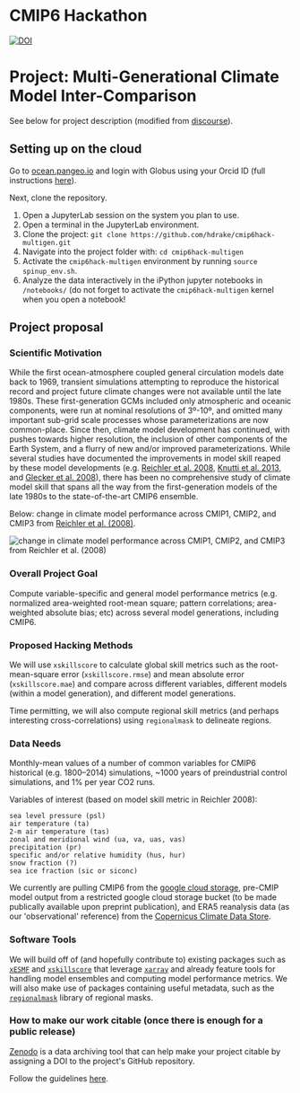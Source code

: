 # CMIP6 Hackathon
[![DOI](https://zenodo.org/badge/DOI/10.5281/zenodo.3697973.svg)](https://doi.org/10.5281/zenodo.3697973)

# Project: Multi-Generational Climate Model Inter-Comparison

See below for project description (modified from <a href="https://discourse.pangeo.io/t/how-has-the-performance-of-climate-models-changed-over-30-years-of-model-development/113">discourse</a>).

## Setting up on the cloud

Go to <a href="https://ocean.pangeo.io">ocean.pangeo.io</a> and login with Globus using your Orcid ID (full instructions <a href="https://discourse.pangeo.io/t/using-ocean-pangeo-io-for-the-cmip6-hackathon/291">here</a>).

Next, clone the repository.

1. Open a JupyterLab session on the system you plan to use.
2. Open a terminal in the JupyterLab environment.
3. Clone the project: `git clone https://github.com/hdrake/cmip6hack-multigen.git`
4. Navigate into the project folder with: `cd cmip6hack-multigen`
5. Activate the `cmip6hack-multigen` environment by running `source spinup_env.sh`.
6. Analyze the data interactively in the iPython jupyter notebooks in `/notebooks/` (do not forget to activate the `cmip6hack-multigen` kernel when you open a notebook!

## Project proposal

### Scientific Motivation

While the first ocean-atmosphere coupled general circulation models date back to 1969, transient simulations attempting to reproduce the historical record and project future climate changes were not available until the late 1980s. These first-generation GCMs included only atmospheric and oceanic components, were run at nominal resolutions of 3º-10º, and omitted many important sub-grid scale processes whose parameterizations are now common-place. Since then, climate model development has continued, with pushes towards higher resolution, the inclusion of other components of the Earth System, and a flurry of new and/or improved parameterizations. While several studies have documented the improvements in model skill reaped by these model developments (e.g. <a href="https://journals.ametsoc.org/doi/abs/10.1175/BAMS-89-3-303">Reichler et al. 2008</a>, <a href="https://agupubs.onlinelibrary.wiley.com/doi/full/10.1002/grl.50256">Knutti et al. 2013</a>, and <a href="https://agupubs.onlinelibrary.wiley.com/doi/10.1029/2007JD008972">Glecker et al. 2008</a>), there has been no comprehensive study of climate model skill that spans all the way from the first-generation models of the late 1980s to the state-of-the-art CMIP6 ensemble.

Below: change in climate model performance across CMIP1, CMIP2, and CMIP3 from <a href="https://journals.ametsoc.org/doi/abs/10.1175/BAMS-89-3-303">Reichler et al. (2008)</a>.

![change in climate model performance across CMIP1, CMIP2, and CMIP3 from <a href="https://journals.ametsoc.org/doi/abs/10.1175/BAMS-89-3-303">Reichler et al. (2008)</a>](https://github.com/hdrake/cmip6hack-multigen/blob/master/references/Reichler2008_Figure_1.png)

### Overall Project Goal

Compute variable-specific and general model performance metrics (e.g. normalized area-weighted root-mean square; pattern correlations; area-weighted absolute bias; etc) across several model generations, including CMIP6.

### Proposed Hacking Methods

We will use `xskillscore` to calculate global skill metrics such as the root-mean-square error (`xskillscore.rmse`) and mean absolute error (`xskillscore.mae`) and compare across different variables, different models (within a model generation), and different model generations.

Time permitting, we will also compute regional skill metrics (and perhaps interesting cross-correlations) using `regionalmask` to delineate regions.

### Data Needs

Monthly-mean values of a number of common variables for CMIP6 historical (e.g. 1800–2014) simulations, ~1000 years of preindustrial control simulations, and 1% per year CO2 runs.

Variables of interest (based on model skill metric in Reichler 2008):

    sea level pressure (psl)
    air temperature (ta)
    2-m air temperature (tas)
    zonal and meridional wind (ua, va, uas, vas)
    precipitation (pr)
    specific and/or relative humidity (hus, hur)
    snow fraction (?)
    sea ice fraction (sic or siconc)

We currently are pulling CMIP6 from the <a href="https://pangeo-data.github.io/pangeo-datastore/">google cloud storage</a>, pre-CMIP model output from a restricted google cloud storage bucket (to be made publically available upon preprint publication), and ERA5 reanalysis data (as our 'observational' reference) from the <a href="https://cds.climate.copernicus.eu/#!/home">Copernicus Climate Data Store</a>.

### Software Tools

We will build off of (and hopefully contribute to) existing packages such as <a href="https://github.com/JiaweiZhuang/xESMF">`xESMF`</a> and <a href="https://github.com/raybellwaves/xskillscore">`xskillscore`</a> that leverage <a href="https://github.com/pydata/xarray">`xarray`</a> and already feature tools for handling model ensembles and computing model performance metrics. We will also make use of packages containing useful metadata, such as the <a href="https://github.com/mathause/regionmask">`regionalmask`</a> library of regional masks.

### How to make our work citable (once there is enough for a public release)

[Zenodo](https://about.zenodo.org/) is a data archiving tool that can help make your project citable by assigning a DOI to the project's GitHub repository.

Follow the guidelines <a href="https://guides.github.com/activities/citable-code">here</a>.

